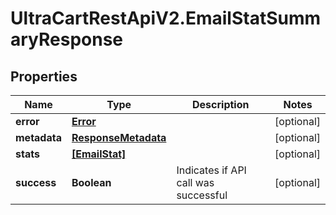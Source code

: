 # UltraCartRestApiV2.EmailStatSummaryResponse

## Properties
Name | Type | Description | Notes
------------ | ------------- | ------------- | -------------
**error** | [**Error**](Error.md) |  | [optional] 
**metadata** | [**ResponseMetadata**](ResponseMetadata.md) |  | [optional] 
**stats** | [**[EmailStat]**](EmailStat.md) |  | [optional] 
**success** | **Boolean** | Indicates if API call was successful | [optional] 


